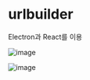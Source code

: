 # urlbuilder

Electron과 React를 이용

![image](https://user-images.githubusercontent.com/12987271/184303187-0ae27152-e148-4937-81f7-85b7928c5afe.png)

![image](https://user-images.githubusercontent.com/12987271/184303260-20047f05-e947-4149-a6eb-ccedda133612.png)
